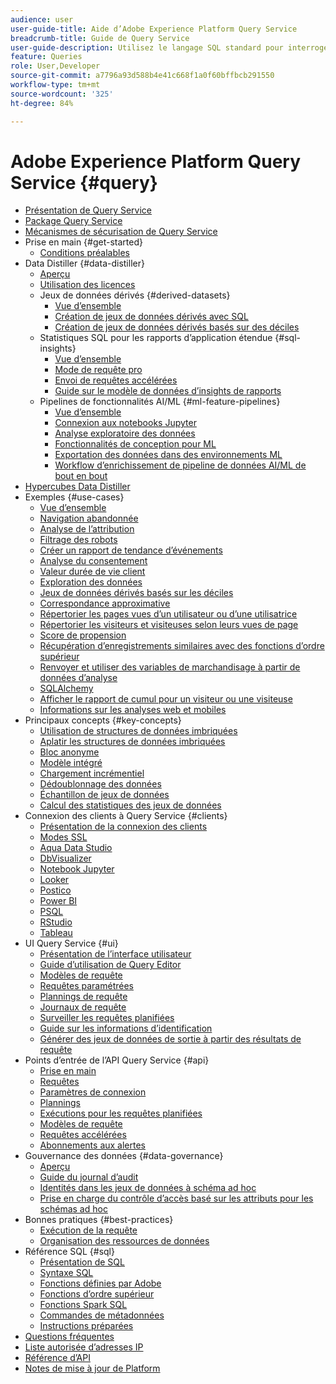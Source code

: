 ```yaml
---
audience: user
user-guide-title: Aide d’Adobe Experience Platform Query Service
breadcrumb-title: Guide de Query Service
user-guide-description: Utilisez le langage SQL standard pour interroger les données du lac de données dans Experience Platform.
feature: Queries
role: User,Developer
source-git-commit: a7796a93d588b4e41c668f1a0f60bffbcb291550
workflow-type: tm+mt
source-wordcount: '325'
ht-degree: 84%

---
```



# Adobe Experience Platform Query Service {#query}

- [Présentation de Query Service](home.md)
- [Package Query Service](packaging.md)
- [Mécanismes de sécurisation de Query Service](guardrails.md)
- Prise en main {#get-started}
   - [Conditions préalables](get-started/prerequisites.md)
- Data Distiller {#data-distiller}
   - [Aperçu](data-distiller/overview.md)
   - [Utilisation des licences](data-distiller/license-usage.md)
   - Jeux de données dérivés {#derived-datasets}
      - [Vue d’ensemble](data-distiller/derived-datasets/overview.md)
      - [Création de jeux de données dérivés avec SQL](data-distiller/derived-datasets/create-derived-datasets-with-sql.md)
      - [Création de jeux de données dérivés basés sur des déciles](data-distiller/derived-datasets/decile-based-derived-attributes.md)
   - Statistiques SQL pour les rapports d’application étendue {#sql-insights}
      - [Vue d’ensemble](data-distiller/sql-insights/overview.md)
      - [Mode de requête pro](data-distiller/sql-insights/query-pro-mode.md)
      - [Envoi de requêtes accélérées](data-distiller/sql-insights/send-accelerated-queries.md)
      - [Guide sur le modèle de données d’insights de rapports](data-distiller/sql-insights/reporting-insights-data-model.md)
   - Pipelines de fonctionnalités AI/ML {#ml-feature-pipelines}
      - [Vue d’ensemble](data-distiller/ml-feature-pipelines/overview.md)
      - [Connexion aux notebooks Jupyter](data-distiller/ml-feature-pipelines/establish-connection.md)
      - [Analyse exploratoire des données](data-distiller/ml-feature-pipelines/exploratory-analysis.md)
      - [Fonctionnalités de conception pour ML](data-distiller/ml-feature-pipelines/feature-engineering.md)
      - [Exportation des données dans des environnements ML](data-distiller/ml-feature-pipelines/export-data.md)
      - [Workflow d’enrichissement de pipeline de données AI/ML de bout en bout](data-distiller/ml-feature-pipelines/end-to-end-notebook-workflow.md)
- [Hypercubes Data Distiller](hypercubes.md)
- Exemples {#use-cases}
   - [Vue d’ensemble](use-cases/overview.md)
   - [Navigation abandonnée](use-cases/abandoned-browse.md)
   - [Analyse de l’attribution](use-cases/attribution-analysis.md)
   - [Filtrage des robots](use-cases/bot-filtering.md)
   - [Créer un rapport de tendance d’événements](use-cases/trended-report-of-events.md)
   - [Analyse du consentement](use-cases/consent-analysis.md)
   - [Valeur durée de vie client](use-cases/customer-lifetime-value.md)
   - [Exploration des données](./use-cases/data-exploration.md)
   - [Jeux de données dérivés basés sur les déciles](use-cases/deciles-use-case.md)
   - [Correspondance approximative](use-cases/fuzzy-match.md)
   - [Répertorier les pages vues d’un utilisateur ou d’une utilisatrice](use-cases/list-visitor-sessions.md)
   - [Répertorier les visiteurs et visiteuses selon leurs vues de page](use-cases/visitors-by-number-of-page-views.md)
   - [Score de propension](use-cases/propensity-score.md)
   - [Récupération d’enregistrements similaires avec des fonctions d’ordre supérieur](use-cases/retrieve-similar-records.md)
   - [Renvoyer et utiliser des variables de marchandisage à partir de données d’analyse](use-cases/merchandising-variables.md)
   - [SQLAlchemy](use-cases/sqlalchemy.md)
   - [Afficher le rapport de cumul pour un visiteur ou une visiteuse](use-cases/roll-up-report-of-a-visitor.md)
   - [Informations sur les analyses web et mobiles](use-cases/analytics-insights.md)
- Principaux concepts {#key-concepts}
   - [Utilisation de structures de données imbriquées](key-concepts/nested-data-structures.md)
   - [Aplatir les structures de données imbriquées](key-concepts/flatten-nested-data.md)
   - [Bloc anonyme](key-concepts/anonymous-block.md)
   - [Modèle intégré](key-concepts/inline-templates.md)
   - [Chargement incrémentiel](key-concepts/incremental-load.md)
   - [Dédoublonnage des données](key-concepts/deduplication.md)
   - [Échantillon de jeux de données](key-concepts/dataset-samples.md)
   - [Calcul des statistiques des jeux de données](key-concepts/dataset-statistics.md)
- Connexion des clients à Query Service {#clients}
   - [Présentation de la connexion des clients](clients/overview.md)
   - [Modes SSL](./clients/ssl-modes.md)
   - [Aqua Data Studio](clients/aqua-data-studio.md)
   - [DbVisualizer](./clients/dbvisulaizer.md)
   - [Notebook Jupyter](clients//jupyter-notebook.md)
   - [Looker](clients/looker.md)
   - [Postico](clients/postico.md)
   - [Power BI](clients/power-bi.md)
   - [PSQL](clients/psql.md)
   - [RStudio](clients/rstudio.md)
   - [Tableau](clients/tableau.md)
- UI Query Service {#ui}
   - [Présentation de l’interface utilisateur](ui/overview.md)
   - [Guide d’utilisation de Query Editor](ui/user-guide.md)
   - [Modèles de requête](ui/query-templates.md)
   - [Requêtes paramétrées](ui/parameterized-queries.md)
   - [Plannings de requête](ui/query-schedules.md)
   - [Journaux de requête](ui/query-logs.md)
   - [Surveiller les requêtes planifiées](ui/monitor-queries.md)
   - [Guide sur les informations d’identification](ui/credentials.md)
   - [Générer des jeux de données de sortie à partir des résultats de requête](ui/create-datasets.md)
- Points d’entrée de l’API Query Service {#api}
   - [Prise en main](api/getting-started.md)
   - [Requêtes](api/queries.md)
   - [Paramètres de connexion](api/connection-parameters.md)
   - [Plannings](api/scheduled-queries.md)
   - [Exécutions pour les requêtes planifiées](api/runs-scheduled-queries.md)
   - [Modèles de requête](api/query-templates.md)
   - [Requêtes accélérées](api/accelerated-queries.md)
   - [Abonnements aux alertes](api/alert-subscriptions.md)
- Gouvernance des données {#data-governance}
   - [Aperçu](data-governance/overview.md)
   - [Guide du journal d’audit](data-governance/audit-log-guide.md)
   - [Identités dans les jeux de données à schéma ad hoc](data-governance/ad-hoc-schema-identities.md)
   - [Prise en charge du contrôle d’accès basé sur les attributs pour les schémas ad hoc](./data-governance/ad-hoc-schema-labels.md)
- Bonnes pratiques {#best-practices}
   - [Exécution de la requête](best-practices/writing-queries.md)
   - [Organisation des ressources de données](./best-practices/organize-data-assets.md)
- Référence SQL {#sql}
   - [Présentation de SQL](sql/overview.md)
   - [Syntaxe SQL](sql/syntax.md)
   - [Fonctions définies par Adobe](sql/adobe-defined-functions.md)
   - [Fonctions d’ordre supérieur](sql/higher-order-functions.md)
   - [Fonctions Spark SQL](sql/spark-sql-functions.md)
   - [Commandes de métadonnées](sql/metadata.md)
   - [Instructions préparées](sql/prepared-statements.md)
- [Questions fréquentes](troubleshooting-guide.md)
- [Liste autorisée d’adresses IP](ip-address-allowlist.md)
- [Référence d’API](https://www.adobe.io/experience-platform-apis/references/query-service/)
- [Notes de mise à jour de Platform](https://experienceleague.adobe.com/fr/docs/experience-platform/release-notes/latest)
